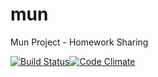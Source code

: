 mun
===

Mun Project - Homework Sharing

[![Build Status](https://travis-ci.org/muntrip/mun.svg?branch=master)](https://travis-ci.org/muntrip/mun)[![Code Climate](https://codeclimate.com/github/muntrip/mun/badges/gpa.svg)](https://codeclimate.com/github/muntrip/mun)
